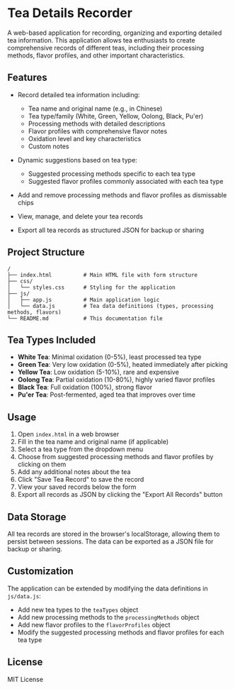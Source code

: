 # Tea Details Recorder

A web-based application for recording, organizing and exporting detailed tea information. This application allows tea enthusiasts to create comprehensive records of different teas, including their processing methods, flavor profiles, and other important characteristics.

## Features

- Record detailed tea information including:
  - Tea name and original name (e.g., in Chinese)
  - Tea type/family (White, Green, Yellow, Oolong, Black, Pu'er)
  - Processing methods with detailed descriptions
  - Flavor profiles with comprehensive flavor notes
  - Oxidation level and key characteristics
  - Custom notes

- Dynamic suggestions based on tea type:
  - Suggested processing methods specific to each tea type
  - Suggested flavor profiles commonly associated with each tea type

- Add and remove processing methods and flavor profiles as dismissable chips

- View, manage, and delete your tea records

- Export all tea records as structured JSON for backup or sharing

## Project Structure

```
/
├── index.html          # Main HTML file with form structure
├── css/
│   └── styles.css      # Styling for the application
├── js/
│   ├── app.js          # Main application logic
│   └── data.js         # Tea data definitions (types, processing methods, flavors)
└── README.md           # This documentation file
```

## Tea Types Included

- **White Tea**: Minimal oxidation (0-5%), least processed tea type
- **Green Tea**: Very low oxidation (0-5%), heated immediately after picking
- **Yellow Tea**: Low oxidation (5-10%), rare and expensive
- **Oolong Tea**: Partial oxidation (10-80%), highly varied flavor profiles
- **Black Tea**: Full oxidation (100%), strong flavor
- **Pu'er Tea**: Post-fermented, aged tea that improves over time

## Usage

1. Open `index.html` in a web browser
2. Fill in the tea name and original name (if applicable)
3. Select a tea type from the dropdown menu
4. Choose from suggested processing methods and flavor profiles by clicking on them
5. Add any additional notes about the tea
6. Click "Save Tea Record" to save the record
7. View your saved records below the form
8. Export all records as JSON by clicking the "Export All Records" button

## Data Storage

All tea records are stored in the browser's localStorage, allowing them to persist between sessions. The data can be exported as a JSON file for backup or sharing.

## Customization

The application can be extended by modifying the data definitions in `js/data.js`:

- Add new tea types to the `teaTypes` object
- Add new processing methods to the `processingMethods` object
- Add new flavor profiles to the `flavorProfiles` object
- Modify the suggested processing methods and flavor profiles for each tea type

## License

MIT License 